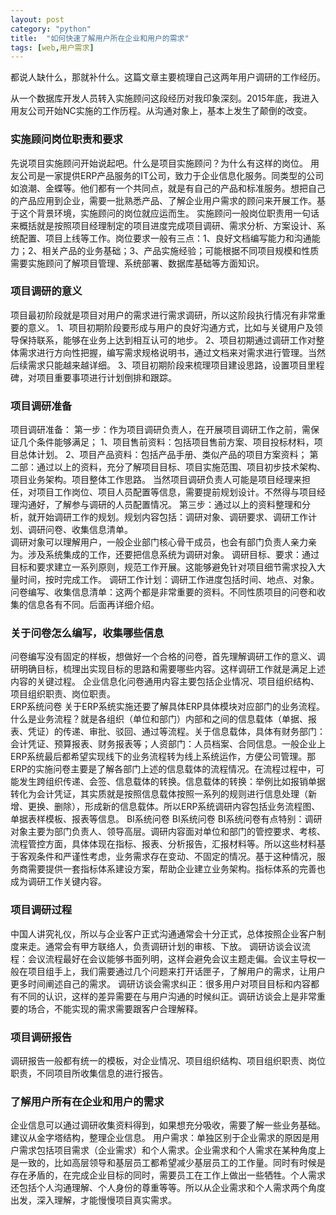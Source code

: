 ```yaml
---
layout: post
category: "python"
title:  "如何快速了解用户所在企业和用户的需求"
tags: [web,用户需求]
---
```


都说人缺什么，那就补什么。这篇文章主要梳理自己这两年用户调研的工作经历。
<!-- more -->

从一个数据库开发人员转入实施顾问这段经历对我印象深刻。2015年底，我进入用友公司开始NC实施的工作历程。从沟通对象上，基本上发生了颠倒的改变。

### 实施顾问岗位职责和要求
先说项目实施顾问开始说起吧。什么是项目实施顾问？为什么有这样的岗位。
用友公司是一家提供ERP产品服务的IT公司，致力于企业信息化服务。同类型的公司如浪潮、金蝶等。他们都有一个共同点，就是有自己的产品和标准服务。想把自己的产品应用到企业，需要一批熟悉产品、了解企业用户需求的顾问来开展工作。基于这个背景环境，实施顾问的岗位就应运而生。
实施顾问一般岗位职责用一句话来概括就是按照项目经理制定的项目进度完成项目调研、需求分析、方案设计、系统配置、项目上线等工作。岗位要求一般有三点：1、良好文档编写能力和沟通能力；2、相关产品的业务基础；3、产品实施经验；可能根据不同项目规模和性质需要实施顾问了解项目管理、系统部署、数据库基础等方面知识。

### 项目调研的意义
项目最初阶段就是项目对用户的需求进行需求调研，所以这阶段执行情况有非常重要的意义。
1、项目初期阶段要形成与用户的良好沟通方式，比如与关键用户及领导保持联系，能够在业务上达到相互认可的地步。
2、项目初期通过调研工作对整体需求进行方向性把握，编写需求规格说明书，通过文档来对需求进行管理。当然后续需求只能越来越详细。
3、项目初期阶段来梳理项目建设思路，设置项目里程碑，对项目重要事项进行计划倒排和跟踪。

### 项目调研准备

项目调研准备：
第一步：作为项目调研负责人，在开展项目调研工作之前，需保证几个条件能够满足；
1、项目售前资料：包括项目售前方案、项目投标材料，项目总体计划。
2、项目产品资料：包括产品手册、类似产品的项目方案资料；
第二部：通过以上的资料，充分了解项目目标、项目实施范围、项目初步技术架构、项目业务架构。项目整体工作思路。
当然项目调研负责人可能是项目经理来担任，对项目工作岗位、项目人员配置等信息，需要提前规划设计。不然得与项目经理沟通好，了解参与调研的人员配置情况。
第三步：通过以上的资料整理和分析，就开始调研工作的规划。规划内容包括：调研对象、调研要求、调研工作计划、调研问卷、收集信息清单。  
调研对象可以理解用户，一般企业部门核心骨干成员，也会有部门负责人亲力亲为。涉及系统集成的工作，还要把信息系统为调研对象。
调研目标、要求：通过目标和要求建立一系列原则，规范工作开展。这能够避免针对项目细节需求投入大量时间，按时完成工作。
调研工作计划：调研工作进度包括时间、地点、对象。
问卷编写、收集信息清单：这两个都是非常重要的资料。不同性质项目的问卷和收集的信息各有不同。后面再详细介绍。

### 关于问卷怎么编写，收集哪些信息
问卷编写没有固定的样板，想做好一个合格的问卷，首先理解调研工作的意义、调研明确目标，梳理出实现目标的思路和需要哪些内容。这样调研工作就是满足上述内容的关键过程。
企业信息化问卷通用内容主要包括企业情况、项目组织结构、项目组织职责、岗位职责。  
ERP系统问卷
关于ERP系统实施还要了解具体ERP具体模块对应部门的业务流程。什么是业务流程？就是各组织（单位和部门）内部和之间的信息载体（单据、报表、凭证）的传递、审批、驳回、通过等流程。关于信息载体，具体有财务部门：会计凭证、预算报表、财务报表等；人资部门：人员档案、合同信息。一般企业上ERP系统最后都希望实现线下的业务流程转为线上系统运作，方便公司管理。那ERP的实施问卷主要是了解各部门上述的信息载体的流程情况。在流程过程中，可能发生跨组织传递、会签、信息载体的转换。信息载体的转换：举例比如报销单据转化为会计凭证，其实质就是按照信息载体按照一系列的规则进行信息处理（新增、更换、删除），形成新的信息载体。所以ERP系统调研内容包括业务流程图、单据表样模板、报表等信息。
BI系统问卷
BI系统问卷
BI系统问卷有点特别：调研对象主要为部门负责人、领导高层。调研内容面对单位和部门的管控要求、考核、流程管控方面，具体体现在指标、报表、分析报告，汇报材料等。所以这些材料基于客观条件和严谨性考虑，业务需求存在变动、不固定的情况。基于这种情况，服务商需要提供一套指标体系建设方案，帮助企业建立业务架构。指标体系的完善也成为调研工作关键内容。

### 项目调研过程
中国人讲究礼仪，所以与企业客户正式沟通通常会十分正式，总体按照企业客户制度来走。通常会有甲方联络人，负责调研计划的审核、下放。
调研访谈会议流程：会议流程最好在会议能够书面列明，这样会避免会议主题走偏。会议主导权一般在项目组手上，我们需要通过几个问题来打开话匣子，了解用户的需求，让用户更多时间阐述自己的需求。
调研访谈会需求纠正：很多用户对项目目标和内容都有不同的认识，这样的差异需要在与用户沟通的时候纠正。调研访谈会上是非常重要的场合，不能实现的需求需要跟客户合理解释。


### 项目调研报告
调研报告一般都有统一的模板，对企业情况、项目组织结构、项目组织职责、岗位职责，不同项目所收集信息的进行报告。 

### 了解用户所有在企业和用户的需求  
企业信息可以通过调研收集资料得到，如果想充分吸收，需要了解一些业务基础。建议从金字塔结构，整理企业信息。
用户需求：单独区别于企业需求的原因是用户需求包括项目需求（企业需求）和个人需求。企业需求和个人需求在某种角度上是一致的，比如高层领导和基层员工都希望减少基层员工的工作量。同时有时候是存在矛盾的，在完成企业目标的同时，需要员工在工作上做出一些牺牲。个人需求还包括个人沟通理解、个人身份的尊重等等。所以从企业需求和个人需求两个角度出发，深入理解，才能慢慢项目真实需求。






